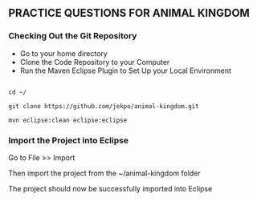## PRACTICE QUESTIONS FOR ANIMAL KINGDOM

### Checking Out the Git Repository

* Go to your home directory
* Clone the Code Repository to your Computer
* Run the Maven Eclipse Plugin to Set Up your Local Environment

```shell

cd ~/

git clone https://github.com/jekpo/animal-kingdom.git

mvn eclipse:clean eclipse:eclipse

```

### Import the Project into Eclipse

Go to File >> Import

Then import the project from the ~/animal-kingdom folder

The project should now be successfully imported into Eclipse

